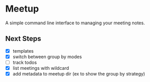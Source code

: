 # Meetup

A simple command line interface to managing your meeting notes.

## Next Steps

- [x] templates
- [x] switch between group by modes
- [ ] track todos
- [x] list meetings with wildcard
- [x] add metadata to meetup dir (ex to show the group by strategy)